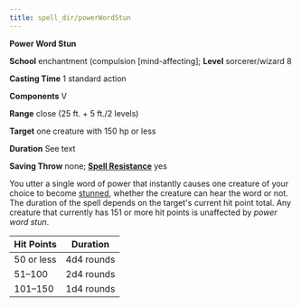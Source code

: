 ```yaml
---
title: spell_dir/powerWordStun
---
```

 **Power Word Stun**

**School** enchantment (compulsion [mind-affecting]; **Level** sorcerer/wizard 8

**Casting Time** 1 standard action

**Components** V

**Range** close (25 ft. + 5 ft./2 levels)

**Target** one creature with 150 hp or less

**Duration** See text

**Saving Throw** none; **[Spell Resistance](../glossary#_spell-resistance)** yes

You utter a single word of power that instantly causes one creature of your choice to become [stunned](../glossary#_stunned), whether the creature can hear the word or not. The duration of the spell depends on the target's current hit point total. Any creature that currently has 151 or more hit points is unaffected by _power word stun_.

| Hit Points | Duration |
| --- | --- |
| 50 or less | 4d4 rounds |
| 51–100 | 2d4 rounds |
| 101–150 | 1d4 rounds |

